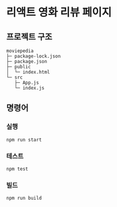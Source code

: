 # 리액트 영화 리뷰 페이지

## 프로젝트 구조

```
moviepedia
├─ package-lock.json
├─ package.json
├─ public
│  └─ index.html
└─ src
   ├─ App.js
   └─ index.js
```

## 명령어

### 실행

`npm run start`

### 테스트

`npm test`

### 빌드

`npm run build`
